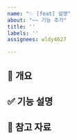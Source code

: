 ```yaml
---
name: "✨ [feat] 설명"
about: "~~ 기능 추가"
title: ''
labels: ''
assignees: wldy4627

---
```


## 📌 개요
<!-- 어떤 기능을 제안하는지 작성해주세요 -->

## ✅ 기능 설명
<!-- 구현하려는 기능의 세부 내용 -->

## 📎 참고 자료
<!-- 관련 링크, 참고한 문서 등 -->
